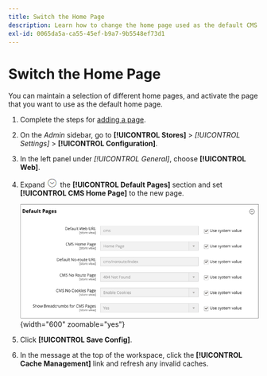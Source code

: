 ```yaml
---
title: Switch the Home Page
description: Learn how to change the home page used as the default CMS page.
exl-id: 0065da5a-ca55-45ef-b9a7-9b5548ef73d1
---
```

# Switch the Home Page

You can maintain a selection of different home pages, and activate the page that you want to use as the default home page.

1. Complete the steps for [adding a page](page-add.md).

1. On the _Admin_ sidebar, go to **[!UICONTROL Stores]** > _[!UICONTROL Settings]_ > **[!UICONTROL Configuration]**.

1. In the left panel under _[!UICONTROL General]_, choose **[!UICONTROL Web]**.

1. Expand ![Expansion selector](../assets/icon-display-expand.png) the **[!UICONTROL Default Pages]** section and set **[!UICONTROL CMS Home Page]** to the new page.

   ![Web default pages configuration](./assets/web-default-pages.png){width="600" zoomable="yes"}

1. Click **[!UICONTROL Save Config]**.

1. In the message at the top of the workspace, click the **[!UICONTROL Cache Management]** link and refresh any invalid caches.
